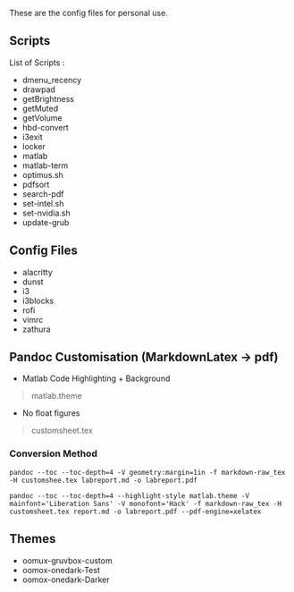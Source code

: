 These are the config files for personal use.

## Scripts
List of Scripts :
- dmenu_recency
- drawpad
- getBrightness
- getMuted
- getVolume
- hbd-convert
- i3exit
- locker
- matlab
- matlab-term
- optimus.sh
- pdfsort
- search-pdf
- set-intel.sh
- set-nvidia.sh
- update-grub

## Config Files
- alacritty
- dunst
- i3
- i3blocks
- rofi
- vimrc
- zathura

## Pandoc Customisation (MarkdownLatex -> pdf)
- Matlab Code Highlighting + Background
> matlab.theme
- No float figures
> customsheet.tex

### Conversion Method
```
pandoc --toc --toc-depth=4 -V geometry:margin=1in -f markdown-raw_tex -H customshee.tex labreport.md -o labreport.pdf

pandoc --toc --toc-depth=4 --highlight-style matlab.theme -V mainfont='Liberation Sans' -V monofont='Hack' -f markdown-raw_tex -H customsheet.tex report.md -o labreport.pdf --pdf-engine=xelatex
```

## Themes
- oomux-gruvbox-custom
- oomox-onedark-Test
- oomox-onedark-Darker
